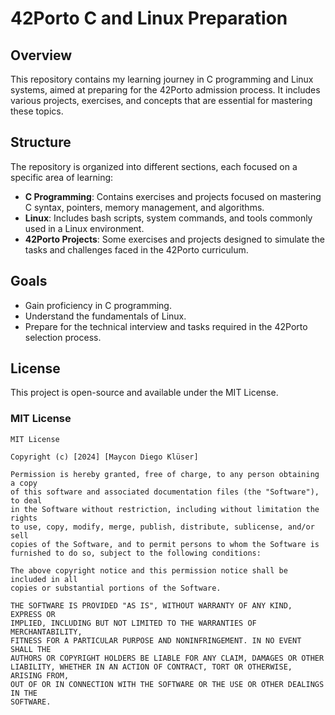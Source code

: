 # 42Porto C and Linux Preparation

## Overview
This repository contains my learning journey in C programming and Linux systems, aimed at preparing for the 42Porto admission process. It includes various projects, exercises, and concepts that are essential for mastering these topics.

## Structure
The repository is organized into different sections, each focused on a specific area of learning:

- **C Programming**: Contains exercises and projects focused on mastering C syntax, pointers, memory management, and algorithms.
- **Linux**: Includes bash scripts, system commands, and tools commonly used in a Linux environment.
- **42Porto Projects**: Some exercises and projects designed to simulate the tasks and challenges faced in the 42Porto curriculum.

## Goals
- Gain proficiency in C programming.
- Understand the fundamentals of Linux.
- Prepare for the technical interview and tasks required in the 42Porto selection process.

## License
This project is open-source and available under the MIT License.

### MIT License

```plaintext
MIT License

Copyright (c) [2024] [Maycon Diego Klüser]

Permission is hereby granted, free of charge, to any person obtaining a copy
of this software and associated documentation files (the "Software"), to deal
in the Software without restriction, including without limitation the rights
to use, copy, modify, merge, publish, distribute, sublicense, and/or sell
copies of the Software, and to permit persons to whom the Software is
furnished to do so, subject to the following conditions:

The above copyright notice and this permission notice shall be included in all
copies or substantial portions of the Software.

THE SOFTWARE IS PROVIDED "AS IS", WITHOUT WARRANTY OF ANY KIND, EXPRESS OR
IMPLIED, INCLUDING BUT NOT LIMITED TO THE WARRANTIES OF MERCHANTABILITY,
FITNESS FOR A PARTICULAR PURPOSE AND NONINFRINGEMENT. IN NO EVENT SHALL THE
AUTHORS OR COPYRIGHT HOLDERS BE LIABLE FOR ANY CLAIM, DAMAGES OR OTHER
LIABILITY, WHETHER IN AN ACTION OF CONTRACT, TORT OR OTHERWISE, ARISING FROM,
OUT OF OR IN CONNECTION WITH THE SOFTWARE OR THE USE OR OTHER DEALINGS IN THE
SOFTWARE.
